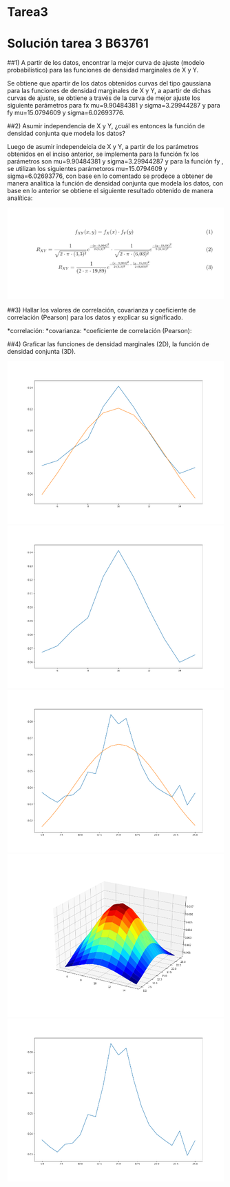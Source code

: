 # Tarea3
Solución tarea 3 B63761
=======================

##1) A partir de los datos, encontrar la mejor curva de ajuste (modelo probabilístico) para las funciones de densidad marginales de X y Y.

Se obtiene que apartir de los datos obtenidos curvas del tipo gaussiana para las funciones de densidad marginales de X y Y, a apartir de dichas curvas de ajuste, se obtiene a través de la curva de mejor ajuste los siguiente parámetros para fx mu=9.90484381 y sigma=3.29944287 y para fy mu=15.0794609 y sigma=6.02693776.

##2) Asumir independencia de X y Y, ¿cuál es entonces la función de densidad conjunta que modela los datos?

Luego de asumir independeicia de X y Y, a partir de los parámetros obtenidos en el inciso anterior, se implementa para la función fx los parámetros son mu=9.90484381 y sigma=3.29944287 y para la función fy , se utilizan los siguientes parámetoros mu=15.0794609 y sigma=6.02693776, con base en lo comentado se prodece a obtener de manera analítica la función de densidad conjunta que modela los datos, con base en lo anterior se obtiene el siguiente resultado obtenido de manera analítica:

![abc](abc.png)

##3) Hallar los valores de correlación, covarianza y coeficiente de correlación (Pearson) para los datos y explicar su significado.

*correlación:
*covarianza:
*coeficiente de correlación (Pearson):


##4) Graficar las funciones de densidad marginales (2D), la función de densidad conjunta (3D).


![b](b.png)
![c](c.png)
![d](d.png)
![e](e.png)
![f](f.png)







